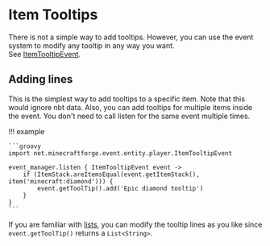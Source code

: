 # Item Tooltips

There is not a simple way to add tooltips. However, you can use the event system to modify any tooltip in any way you
want. <br>
See [ItemTooltipEvent](events/item_tooltip_event.md).

## Adding lines

This is the simplest way to add tooltips to a specific item. Note that this would ignore nbt data. Also, you can add
tooltips for multiple items inside the event. You don't need to call listen for the same event multiple times.

!!! example

    ```groovy
    import net.minecraftforge.event.entity.player.ItemTooltipEvent

    event_manager.listen { ItemTooltipEvent event ->
        if (ItemStack.areItemsEqual(event.getItemStack(), item('minecraft:diamond'))) {
            event.getToolTip().add('Epic diamond tooltip')
        }
    }
    ```

If you are familiar with [lists](../../groovy/lists.md), you can modify the tooltip lines as you like
since `event.getToolTip()` returns a `List<String>`.
